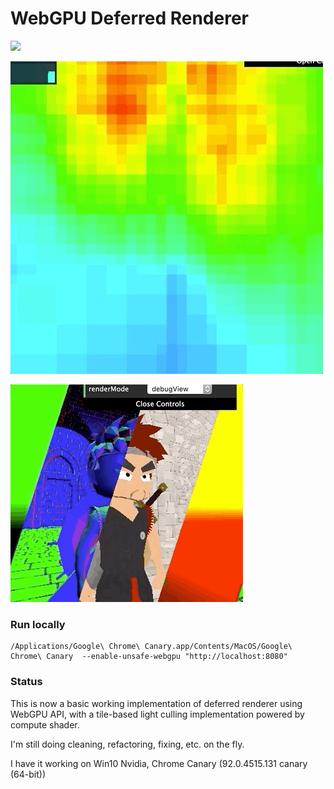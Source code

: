# WebGPU Deferred Renderer

![](imgs/tiled-deferred-4096-lights.gif)

![](imgs/tile-light-count-heatmap.gif)

![](imgs/debug-view.gif)

### Run locally

```
/Applications/Google\ Chrome\ Canary.app/Contents/MacOS/Google\ Chrome\ Canary  --enable-unsafe-webgpu "http://localhost:8080"
```

### Status

This is now a basic working implementation of deferred renderer using WebGPU API, with a tile-based light culling implementation powered by compute shader.

I'm still doing cleaning, refactoring, fixing, etc. on the fly.

I have it working on Win10 Nvidia, Chrome Canary (92.0.4515.131 canary (64-bit))

